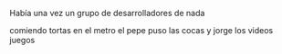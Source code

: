 Había una vez
un grupo de desarrolladores de nada

 comiendo tortas en el metro
el pepe puso las cocas
y jorge los videos juegos
